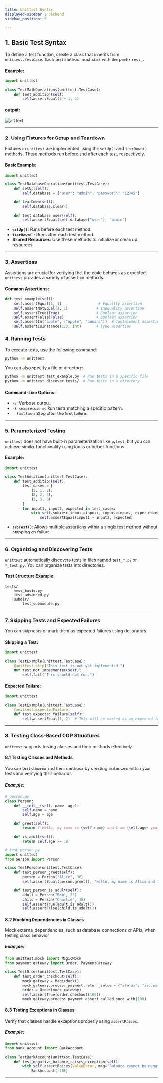 ```yaml
---
title: Unittest Syntax
displayed-sidebar : backend
sidebar_position: 3

---
```



## 1. **Basic Test Syntax**

To define a test function, create a class that inherits from `unittest.TestCase`. Each test method must start with the prefix `test_`.

#### Example:
```python
import unittest

class TestMathOperations(unittest.TestCase):
    def test_addition(self):
        self.assertEqual(1 + 1, 2)
```

#### **output**:
![alt text](assets/image.png)

---

### 2. **Using Fixtures for Setup and Teardown**

Fixtures in `unittest` are implemented using the `setUp()` and `tearDown()` methods. These methods run before and after each test, respectively.

#### Basic Example:
```python
import unittest

class TestDatabaseOperations(unittest.TestCase):
    def setUp(self):
        self.database = {"user": "admin", "password": "12345"}

    def tearDown(self):
        self.database.clear()

    def test_database_user(self):
        self.assertEqual(self.database["user"], "admin")
```

- **`setUp()`**: Runs before each test method.
- **`tearDown()`**: Runs after each test method.
- **Shared Resources**: Use these methods to initialize or clean up resources.

---

### 3. **Assertions**

Assertions are crucial for verifying that the code behaves as expected. `unittest` provides a variety of assertion methods.

#### Common Assertions:
```python
def test_example(self):
    self.assertEqual(1, 1)                 # Equality assertion
    self.assertNotEqual(1, 2)             # Inequality assertion
    self.assertTrue(True)                 # Boolean assertion
    self.assertFalse(False)               # Boolean assertion
    self.assertIn("apple", ["apple", "banana"])  # Containment assertion
    self.assertIsInstance(123, int)       # Type assertion
```


### 4. **Running Tests**

To execute tests, use the following command:

```bash
python -m unittest
```

You can also specify a file or directory:

```bash
python -m unittest test_example.py  # Run tests in a specific file
python -m unittest discover tests/  # Run tests in a directory
```

#### Command-Line Options:
- `-v`: Verbose output.
- `-k <expression>`: Run tests matching a specific pattern.
- `--failfast`: Stop after the first failure.

---

### 5. **Parameterized Testing**

`unittest` does not have built-in parameterization like `pytest`, but you can achieve similar functionality using loops or helper functions.

#### Example:
```python
import unittest

class TestAddition(unittest.TestCase):
    def test_addition(self):
        test_cases = [
            (1, 1, 2),
            (2, 2, 4),
            (3, 3, 6)
        ]
        for input1, input2, expected in test_cases:
            with self.subTest(input1=input1, input2=input2, expected=expected):
                self.assertEqual(input1 + input2, expected)
```

- **`subTest()`**: Allows multiple assertions within a single test method without stopping on failure.

---


### 6. **Organizing and Discovering Tests**

`unittest` automatically discovers tests in files named `test_*.py` or `*_test.py`. You can organize tests into directories.

#### Test Structure Example:
```
tests/
    test_basic.py
    test_advanced.py
    subdir/
        test_submodule.py
```
---

### 7. **Skipping Tests and Expected Failures**

You can skip tests or mark them as expected failures using decorators.

#### Skipping a Test:
```python
import unittest

class TestExample(unittest.TestCase):
    @unittest.skip("This test is not yet implemented.")
    def test_not_implemented(self):
        self.fail("This should not run.")
```

#### Expected Failure:
```python
import unittest

class TestExample(unittest.TestCase):
    @unittest.expectedFailure
    def test_expected_failure(self):
        self.assertEqual(1, 2)  # This will be marked as an expected failure
```

---

### 8. **Testing Class-Based OOP Structures**

`unittest` supports testing classes and their methods effectively.

#### 8.1 Testing Classes and Methods
You can test classes and their methods by creating instances within your tests and verifying their behavior.

##### Example:
```python
# person.py
class Person:
    def __init__(self, name, age):
        self.name = name
        self.age = age

    def greet(self):
        return f"Hello, my name is {self.name} and I am {self.age} years old."

    def is_adult(self):
        return self.age >= 18

# test_person.py
import unittest
from person import Person

class TestPerson(unittest.TestCase):
    def test_person_greet(self):
        person = Person("Alice", 30)
        self.assertEqual(person.greet(), "Hello, my name is Alice and I am 30 years old.")

    def test_person_is_adult(self):
        adult = Person("Bob", 25)
        child = Person("Charlie", 10)
        self.assertTrue(adult.is_adult())
        self.assertFalse(child.is_adult())
```



#### 8.2 Mocking Dependencies in Classes
Mock external dependencies, such as database connections or APIs, when testing class behavior.

##### Example:
```python
from unittest.mock import MagicMock
from payment_gateway import Order, PaymentGateway

class TestOrder(unittest.TestCase):
    def test_order_checkout(self):
        mock_gateway = MagicMock()
        mock_gateway.process_payment.return_value = {"status": "success", "amount": 100}
        order = Order(mock_gateway)
        self.assertTrue(order.checkout(100))
        mock_gateway.process_payment.assert_called_once_with(100)
```

#### 8.3 Testing Exceptions in Classes
Verify that classes handle exceptions properly using `assertRaises`.

##### Example:
```python
import unittest
from bank_account import BankAccount

class TestBankAccount(unittest.TestCase):
    def test_negative_balance_raises_exception(self):
        with self.assertRaises(ValueError, msg="Balance cannot be negative."):
            BankAccount(-100)
```

---
